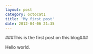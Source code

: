 ```yaml
---
layout: post
category: octocat1
title: 'My first post'
date: 2012-04-06 21:35
---
```

###This is the first post on this blog###

Hello world.


